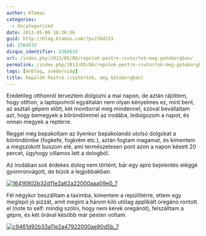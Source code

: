 ```yaml
---
author: KTamas
categories:
  - Uncategorized
date: 2013-05-06 10:26:56
guid: http://blog.ktamas.com/?p=2364533
id: 2364533
disqus_identifier: 2364533
url: /index.php/2013/05/06/repulok-pestre-csutortok-meg-goteborgban/
permalink: /index.php/2013/05/06/repulok-pestre-csutortok-meg-goteborgban/
tags: [énblog, svédország]
title: Repülök Pestre (csütörtök, még Göteborgban)
---
```


Eredetileg otthonról terveztem dolgozni a mai napon, de aztán rájöttem, hogy otthon, a laptopomról egyáltalán nem olyan kényelmes ez, mint bent, az asztali gépem előtt, két monitorral meg mindennel, szóval bevállaltam azt, hogy bemegyek a bőröndömmel az irodába, ledolgozom a napot, és onnan megyek a reptérre.

Reggel még bepakoltam az ilyenkor bepakolandó utolsó dolgokat a bőröndömbe (fogkefe, fogkrém etc.), aztán fogtam magamat, és kimentem a megszokott buszom elé, ami természetesen pont azon a napon késett 20 percet, úgyhogy villamos lett a dologból.

Az irodában sok érdekes dolog nem történt, bár egy apró bejelentés eléggé gyomronvágott, de bízok a legjobbakban.

[<img src="/wp-content/uploads/2013/05/16416902b32d11e2a62a22000aaa09e0_7.jpg" alt="16416902b32d11e2a62a22000aaa09e0_7" width="612" height="612" class="aligncenter size-full wp-image-2364544" srcset="/wp-content/uploads/2013/05/16416902b32d11e2a62a22000aaa09e0_7.jpg 612w, /wp-content/uploads/2013/05/16416902b32d11e2a62a22000aaa09e0_7-150x150.jpg 150w, /wp-content/uploads/2013/05/16416902b32d11e2a62a22000aaa09e0_7-300x300.jpg 300w" sizes="(max-width: 612px) 100vw, 612px" />](/wp-content/uploads/2013/05/16416902b32d11e2a62a22000aaa09e0_7.jpg)

Fél négykor beszálltam a taximba, kimentem a repülőtérre, ettem egy meglepő jó pizzát, amit megint a három kiló utólag applikált oregáno rontott el (note to self: mindig szólni, hogy nem kérek oregánót), felszálltam a gépre, és két órával késöbb már pesten voltam.

[<img src="/wp-content/uploads/2013/05/c9461d92b33a11e2a47922000ae90d5b_7.jpg" alt="c9461d92b33a11e2a47922000ae90d5b_7" width="612" height="612" class="aligncenter size-full wp-image-2364545" srcset="/wp-content/uploads/2013/05/c9461d92b33a11e2a47922000ae90d5b_7.jpg 612w, /wp-content/uploads/2013/05/c9461d92b33a11e2a47922000ae90d5b_7-150x150.jpg 150w, /wp-content/uploads/2013/05/c9461d92b33a11e2a47922000ae90d5b_7-300x300.jpg 300w" sizes="(max-width: 612px) 100vw, 612px" />](/wp-content/uploads/2013/05/c9461d92b33a11e2a47922000ae90d5b_7.jpg)
